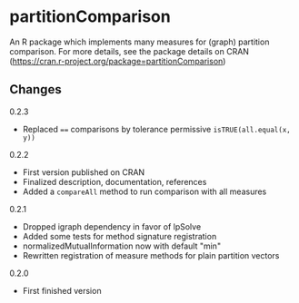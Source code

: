 partitionComparison
===================

An R package which implements many measures for (graph) partition comparison.
For more details, see the package details on CRAN (https://cran.r-project.org/package=partitionComparison)

Changes
-------

0.2.3
  - Replaced ``==`` comparisons by tolerance permissive ``isTRUE(all.equal(x, y))``

0.2.2
  - First version published on CRAN
  - Finalized description, documentation, references
  - Added a ``compareAll`` method to run comparison with all measures

0.2.1
  - Dropped igraph dependency in favor of lpSolve
  - Added some tests for method signature registration
  - normalizedMutualInformation now with default "min"
  - Rewritten registration of measure methods for plain partition vectors

0.2.0
  - First finished version
